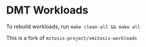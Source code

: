 # DMT Workloads

To rebuild workloads, run `make clean-all && make all`

This is a fork of `mitosis-project/vmitosis-workloads`
